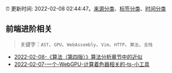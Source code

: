 :alarm_clock: 更新时间: 2022-02-08 02:44:47。[来源分类](../README.md)、[标签分类](../TAGS.md)、[时间分类](../TIMELINE.md)

## 前端进阶相关


> 关键字：`AST`、`GPU`、`WebAssembly`、`Vim`、`HTTP`、`算法`、`全栈`



- [2022-02-08-《算法（第四版）》算法分析章节中的近似](https://www.v2ex.com/t/832373) 
- [2022-02-07-一个-WebGPU-计算着色器相关的-ts-小工具](https://www.v2ex.com/t/832343) 